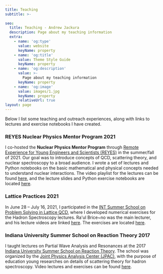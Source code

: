 ```yaml
---
title: Teaching
subtitle: >-
  
seo:
  title: Teaching - Andrew Jackura
  description: Page about my teaching information
  extra:
    - name: 'og:type'
      value: website
      keyName: property
    - name: 'og:title'
      value: Theme Style Guide
      keyName: property
    - name: 'og:description'
      value: >-
        Page about my teaching information
      keyName: property
    - name: 'og:image'
      value: images/1.jpg
      keyName: property
      relativeUrl: true
layout: page
---
```


Below I list some teaching and outreach experiences, along with links to lectures and exercise notebooks I have created.


### REYES Nuclear Physics Mentor Program 2021

I co-hosted the **Nuclear Physics Mentor Program** through [Remote Experience for Young Engineers and Scientists (REYES)](https://www.odu.edu/reyes) in the summer/fall of 2021.  Our goal was to introduce concepts of QCD, scattering theory, and nuclear spectroscopy to a broad audience. I wrote a set of lectures and Python notebooks on the basic mathematical and physical concepts needed to understand nuclear interactions. The video playlist for the lectures can be found [here](https://www.youtube.com/playlist?list=PLVs7RfracJBa1BpHAcw_MEoJP2zy57lNl), and the lecture slides and Python exercise notebooks are located [here](https://github.com/ajackura/NuclearPhysicsMentorProgram2021).



### Lattice Practices 2021

In June 28 – July 16, 2021, I participated in the [INT Summer School on Problem Solving in Lattice QCD](https://sites.google.com/uw.edu/lqcdschool2021), where I developed numerical exercises for the Hadron Spectroscopy lectures. Ra\'ul Brice\~no was the main lecturer, and his lecture videos are linked [here](https://www.youtube.com/playlist?list=PLDi14w7i5C3Bm3U1IQ4n596UZQhOpr1Cx). The exercises are located [here](https://github.com/ajackura/LatticeSummerSchool2021-ScatteringExercises).

### Indiana University Summer School on Reaction Theory 2017

I taught lectures on Partial Wave Analysis and Resonances at the 2017 [Indiana University Summer School on Reaction Theory](http://cgl.soic.indiana.edu/jpac/schools.html). The school was organized by the [Joint Physics Analysis Center (JPAC)](http://cgl.soic.indiana.edu/jpac/index.php), with the purpose of education young researches on details of scattering theory for hadron spectroscopy. Video lectures and exercises can be found [here](http://cgl.soic.indiana.edu/jpac/schools.html).

